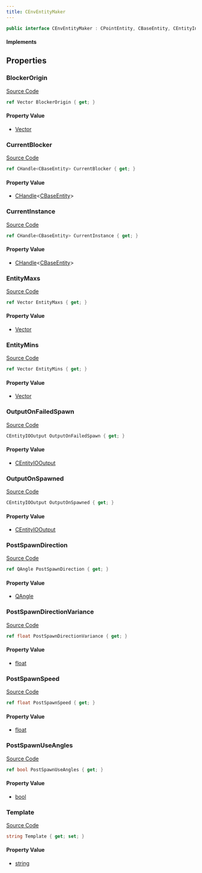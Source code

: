 ```yaml
---
title: CEnvEntityMaker
---
```


```csharp
public interface CEnvEntityMaker : CPointEntity, CBaseEntity, CEntityInstance, ISchemaClass<CEntityInstance>, ISchemaClass<CBaseEntity>, ISchemaClass<CPointEntity>, ISchemaClass<CEnvEntityMaker>, ISchemaField, ISchemaClass, INativeHandle
```

#### Implements

## Properties

### BlockerOrigin

[Source Code](https://github.com/swiftly-solution/swiftlys2/blob/beta/managed/src/SwiftlyS2.Generated/Schemas/Interfaces/CEnvEntityMaker.cs#L24)

```csharp
ref Vector BlockerOrigin { get; }
```

#### Property Value

- [Vector](/docs/api/shared/natives/vector)

### CurrentBlocker

[Source Code](https://github.com/swiftly-solution/swiftlys2/blob/beta/managed/src/SwiftlyS2.Generated/Schemas/Interfaces/CEnvEntityMaker.cs#L22)

```csharp
ref CHandle<CBaseEntity> CurrentBlocker { get; }
```

#### Property Value

- [CHandle](/docs/api/shared/natives/chandle-1)<[CBaseEntity](/docs/api/shared/schemadefinitions/cbaseentity)>

### CurrentInstance

[Source Code](https://github.com/swiftly-solution/swiftlys2/blob/beta/managed/src/SwiftlyS2.Generated/Schemas/Interfaces/CEnvEntityMaker.cs#L20)

```csharp
ref CHandle<CBaseEntity> CurrentInstance { get; }
```

#### Property Value

- [CHandle](/docs/api/shared/natives/chandle-1)<[CBaseEntity](/docs/api/shared/schemadefinitions/cbaseentity)>

### EntityMaxs

[Source Code](https://github.com/swiftly-solution/swiftlys2/blob/beta/managed/src/SwiftlyS2.Generated/Schemas/Interfaces/CEnvEntityMaker.cs#L18)

```csharp
ref Vector EntityMaxs { get; }
```

#### Property Value

- [Vector](/docs/api/shared/natives/vector)

### EntityMins

[Source Code](https://github.com/swiftly-solution/swiftlys2/blob/beta/managed/src/SwiftlyS2.Generated/Schemas/Interfaces/CEnvEntityMaker.cs#L16)

```csharp
ref Vector EntityMins { get; }
```

#### Property Value

- [Vector](/docs/api/shared/natives/vector)

### OutputOnFailedSpawn

[Source Code](https://github.com/swiftly-solution/swiftlys2/blob/beta/managed/src/SwiftlyS2.Generated/Schemas/Interfaces/CEnvEntityMaker.cs#L38)

```csharp
CEntityIOOutput OutputOnFailedSpawn { get; }
```

#### Property Value

- [CEntityIOOutput](/docs/api/shared/schemadefinitions/centityiooutput)

### OutputOnSpawned

[Source Code](https://github.com/swiftly-solution/swiftlys2/blob/beta/managed/src/SwiftlyS2.Generated/Schemas/Interfaces/CEnvEntityMaker.cs#L36)

```csharp
CEntityIOOutput OutputOnSpawned { get; }
```

#### Property Value

- [CEntityIOOutput](/docs/api/shared/schemadefinitions/centityiooutput)

### PostSpawnDirection

[Source Code](https://github.com/swiftly-solution/swiftlys2/blob/beta/managed/src/SwiftlyS2.Generated/Schemas/Interfaces/CEnvEntityMaker.cs#L26)

```csharp
ref QAngle PostSpawnDirection { get; }
```

#### Property Value

- [QAngle](/docs/api/shared/natives/qangle)

### PostSpawnDirectionVariance

[Source Code](https://github.com/swiftly-solution/swiftlys2/blob/beta/managed/src/SwiftlyS2.Generated/Schemas/Interfaces/CEnvEntityMaker.cs#L28)

```csharp
ref float PostSpawnDirectionVariance { get; }
```

#### Property Value

- [float](https://learn.microsoft.com/dotnet/api/system.single)

### PostSpawnSpeed

[Source Code](https://github.com/swiftly-solution/swiftlys2/blob/beta/managed/src/SwiftlyS2.Generated/Schemas/Interfaces/CEnvEntityMaker.cs#L30)

```csharp
ref float PostSpawnSpeed { get; }
```

#### Property Value

- [float](https://learn.microsoft.com/dotnet/api/system.single)

### PostSpawnUseAngles

[Source Code](https://github.com/swiftly-solution/swiftlys2/blob/beta/managed/src/SwiftlyS2.Generated/Schemas/Interfaces/CEnvEntityMaker.cs#L32)

```csharp
ref bool PostSpawnUseAngles { get; }
```

#### Property Value

- [bool](https://learn.microsoft.com/dotnet/api/system.boolean)

### Template

[Source Code](https://github.com/swiftly-solution/swiftlys2/blob/beta/managed/src/SwiftlyS2.Generated/Schemas/Interfaces/CEnvEntityMaker.cs#L34)

```csharp
string Template { get; set; }
```

#### Property Value

- [string](https://learn.microsoft.com/dotnet/api/system.string)

